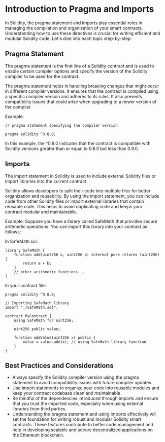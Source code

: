 # Introduction to Pragma and Imports
In Solidity, the pragma statement and imports play essential roles in managing the compilation and organization of your smart contracts. Understanding how to use these directives is crucial for writing efficient and modular Solidity code. Let's dive into each topic step-by-step:

## Pragma Statement
The pragma statement is the first line of a Solidity contract and is used to enable certain compiler options and specify the version of the Solidity compiler to be used for the contract.

The pragma statement helps in handling breaking changes that might occur in different compiler versions. It ensures that the contract is compiled using a specific compiler version and adheres to its rules. It also prevents compatibility issues that could arise when upgrading to a newer version of the compiler.

Example:

```
// pragma statement specifying the compiler version

pragma solidity ^0.8.0;
```
In this example, the ^0.8.0 indicates that the contract is compatible with Solidity versions greater than or equal to 0.8.0 but less than 0.9.0.

## Imports
The import statement in Solidity is used to include external Solidity files or import libraries into the current contract.

Solidity allows developers to split their code into multiple files for better organization and reusability. By using the import statement, you can include code from other Solidity files or import external libraries that contain reusable code. This helps to avoid duplicating code and keeps your contract modular and maintainable.

Example:
Suppose you have a library called SafeMath that provides secure arithmetic operations. You can import this library into your contract as follows:

In SafeMath.sol:

```
library SafeMath {
    function add(uint256 a, uint256 b) internal pure returns (uint256) {
        return a + b;
    }
    // other arithmetic functions...
}
```
In your contract file:
```
pragma solidity ^0.8.0;

// Importing SafeMath library
import "./SafeMath.sol";

contract MyContract {
    using SafeMath for uint256;
    
    uint256 public value;
    
    function addValue(uint256 x) public {
        value = value.add(x); // using SafeMath library function
    }
}
```

## Best Practices and Considerations
- Always specify the Solidity compiler version using the pragma statement to avoid compatibility issues with future compiler updates.
- Use import statements to organize your code into reusable modules and keep your contract codebase clean and maintainable.
- Be mindful of the dependencies introduced through imports and ensure that you trust the imported code, especially when using external libraries from third parties.
- Understanding the pragma statement and using imports effectively will set the foundation for writing robust and modular Solidity smart contracts. These features contribute to better code management and help in developing scalable and secure decentralized applications on the Ethereum blockchain.

